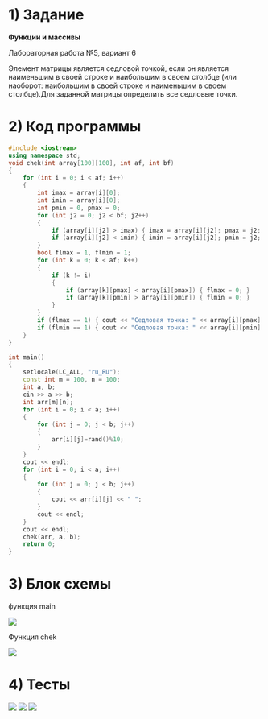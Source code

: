# 1) Задание
**Функции и массивы** 

Лабораторная работа №5, вариант 6

Элемент матрицы является седловой точкой, если он
является наименьшим в своей строке и наибольшим в своем
столбце (или наоборот: наибольшим в своей строке и
наименьшим в своем столбце).Для заданной матрицы
определить все седловые точки.

# 2) Код программы

```cpp
#include <iostream>
using namespace std;
void chek(int array[100][100], int af, int bf)
{
	for (int i = 0; i < af; i++)
	{
		int imax = array[i][0];
		int imin = array[i][0];
		int pmin = 0, pmax = 0;
		for (int j2 = 0; j2 < bf; j2++)
		{
			if (array[i][j2] > imax) { imax = array[i][j2]; pmax = j2; }
			if (array[i][j2] < imin) { imin = array[i][j2]; pmin = j2; }
		}
		bool flmax = 1, flmin = 1;
		for (int k = 0; k < af; k++)
		{
			if (k != i)
			{
				if (array[k][pmax] < array[i][pmax]) { flmax = 0; }
				if (array[k][pmin] > array[i][pmin]) { flmin = 0; }
			}
		}
		if (flmax == 1) { cout << "Седловая точка: " << array[i][pmax] << " На координатах " << i + 1 << ";" << pmax + 1 << endl; }
		if (flmin == 1) { cout << "Седловая точка: " << array[i][pmin] << " На координатах " << i + 1 << ";" << pmin + 1 << endl; }
	}
}

int main()
{
	setlocale(LC_ALL, "ru_RU");
	const int m = 100, n = 100;
	int a, b;
	cin >> a >> b;
	int arr[m][n];
	for (int i = 0; i < a; i++)
	{
		for (int j = 0; j < b; j++)
		{
			arr[i][j]=rand()%10;
		}
	}
	cout << endl;
	for (int i = 0; i < a; i++)
	{
		for (int j = 0; j < b; j++)
		{
			cout << arr[i][j] << " ";
		}
		cout << endl;
	}
	cout << endl;
	chek(arr, a, b);
	return 0;
}
```

# 3) Блок схемы
функция main

<image src ="lab5p2.drawio.png">

Функция chek

<image src ="lab5p1.drawio.png">

# 4) Тесты
<image src ="test1_lab5.png">

<image src ="test2_lab5.png">

<image src ="test3_lab5.png">


